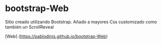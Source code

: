 # bootstrap-Web

Sitio creado utilizando Bootstrap. Añado a mayores Css customizado como también un ScrollReveal


[Web] (https://pablodinis.github.io/bootstrap-Web)
